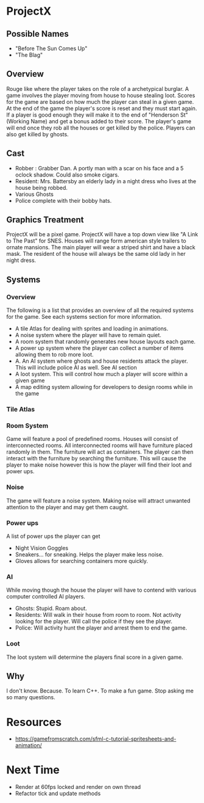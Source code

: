 # ProjectX

## Possible Names 

 * "Before The Sun Comes Up"
 * "The Blag"

## Overview
Rouge like where the player takes on the role of a archetypical burglar. A game involves the player moving from house to house stealing loot. Scores for the game are based on how much the player can steal in a given game. At the end of the game the player's score is reset and they must start again. If a player is good enough they will make it to the end of "Henderson St"(Working Name) and get a bonus added to their score. The player's game will end once they rob all the houses or get killed by the police. Players can also get killed by ghosts.

## Cast

 * Robber : Grabber Dan. A portly man with a scar on his face and a 5 oclock shadow. Could also smoke cigars.
 * Resident:  Mrs. Battersby an elderly lady in a night dress who lives at the house being robbed.
 * Various Ghosts
 * Police complete with their bobby hats.

## Graphics Treatment
ProjectX will be a pixel game. ProjectX will have a top down view like "A Link to The Past" for SNES. Houses will range form american style trailers to ornate mansions. The main player will wear a striped shirt and have a black mask. The resident of the house will always be the same old lady in her night dress.

## Systems

### Overview
The following is a list that provides an overview of all the required systems for the game. See each systems section for more information.

 * A tile Atlas for dealing with sprites and loading in animations.
 * A noise system where the player will have to remain quiet.
 * A room system that randomly generates new house layouts each game. 
 * A power up system where the player can collect a number of items allowing them to rob more loot. 
 * A. An AI system where ghosts and house residents attack the player. This will include police AI as well. See AI section
 * A loot system. This will control how much a player will score within a given game
 * A map editing system allowing for developers to design rooms while in the game

### Tile Atlas

### Room System
Game will feature a pool of predefined rooms. Houses will consist of interconnected rooms. All interconnected rooms will have furniture placed randomly in them. The furniture will act as containers. The player can then interact with the furniture by searching the furniture. This will cause the player to make noise however this is how the player will find their loot and power ups.

### Noise
The game will feature a noise system. Making noise will attract unwanted attention to the player and may get them caught.

### Power ups
A list of power ups the player can get

 * Night Vision Goggles
 * Sneakers... for sneaking. Helps the player make less noise.
 * Gloves allows for searching containers more quickly.

### AI
While moving though the house the player will have to contend with various computer controlled AI players. 

 * Ghosts: Stupid. Roam about.
 * Residents: Will walk in their house from room to room. Not activity looking for the player. Will call the police if they see the player. 
 * Police: Will activity hunt the player and arrest them to end the game.

### Loot
The loot system will determine the players final score in a given game.

## Why
I don't know. Because. To learn C++. To make a fun game. Stop asking me so many questions.

# Resources
 * https://gamefromscratch.com/sfml-c-tutorial-spritesheets-and-animation/

# Next Time
 * Render at 60fps locked and render on own thread
 * Refactor tick and update methods
